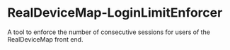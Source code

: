 # RealDeviceMap-LoginLimitEnforcer
A tool to enforce the number of consecutive sessions for users of the RealDeviceMap front end.
